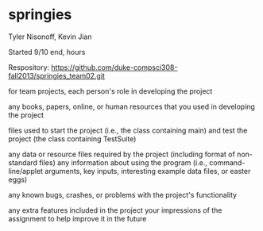 springies
=========
Tyler Nisonoff, Kevin Jian

Started 9/10
	end, hours

Respository: https://github.com/duke-compsci308-fall2013/springies_team02.git

for team projects, each person's role in developing the project

any books, papers, online, or human resources that you used in developing the project

files used to start the project (i.e., the class containing main) and test the project (the class containing TestSuite)

any data or resource files required by the project (including format of non-standard files)
any information about using the program (i.e., command-line/applet arguments, key inputs, 
interesting example data files, or easter eggs)

any known bugs, crashes, or problems with the project's functionality

any extra features included in the project
your impressions of the assignment to help improve it in the future
